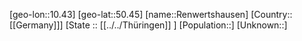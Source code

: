 ﻿---
location: [50.45,10.43]
type: City
tags:
- geo/City


SpocWebEntityId: 33713
isDeleted: false
confidential: public

---
[geo-lon::10.43]
[geo-lat::50.45]
[name::Renwertshausen]
[Country::[[Germany]]]
[State :: [[../../Thüringen]] ]
[Population::]
[Unknown::]

